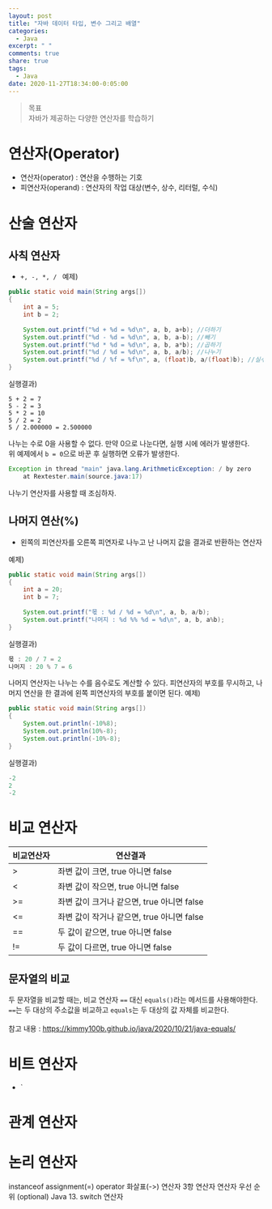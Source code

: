 ```yaml
---
layout: post
title: "자바 데이터 타입, 변수 그리고 배열"
categories:
  - Java
excerpt: " "
comments: true
share: true
tags:
  - Java
date: 2020-11-27T18:34:00-0:05:00
---
```


>목표<br>자바가 제공하는 다양한 연산자를 학습하기

# 연산자(Operator)
- 연산자(operator) : 연산을 수행하는 기호
- 피연산자(operand) : 연산자의 작업 대상(변수, 상수, 리터럴, 수식)

# 산술 연산자
## 사칙 연산자
- `+, -, *, / `
예제)
```java
public static void main(String args[])
{
    int a = 5;
    int b = 2;
    
    System.out.printf("%d + %d = %d\n", a, b, a+b); //더하기
    System.out.printf("%d - %d = %d\n", a, b, a-b); //빼기
    System.out.printf("%d * %d = %d\n", a, b, a*b); //곱하기
    System.out.printf("%d / %d = %d\n", a, b, a/b); //나누기
    System.out.printf("%d / %f = %f\n", a, (float)b, a/(float)b); //실수로 형변환 후 나누기
}
```

실행결과)
```
5 + 2 = 7
5 - 2 = 3
5 * 2 = 10
5 / 2 = 2
5 / 2.000000 = 2.500000
```

나누는 수로 0을 사용할 수 없다. 만약 0으로 나눈다면, 실행 시에 에러가 발생한다.<br>
위 예제에서 `b = 0`으로 바꾼 후 실행하면 오류가 발생한다.
```java
Exception in thread "main" java.lang.ArithmeticException: / by zero
	at Rextester.main(source.java:17)
```
나누기 연산자를 사용할 때 조심하자.

## 나머지 연산(%)
- 왼쪽의 피연산자를 오른쪽 피연자로 나누고 난 나머지 값을 결과로 반환하는 연산자

예제)
```java
public static void main(String args[])
{
    int a = 20;
    int b = 7;
    
    System.out.printf("몫 : %d / %d = %d\n", a, b, a/b);
    System.out.printf("나머지 : %d %% %d = %d\n", a, b, a%b);
}
```

실행결과)
```java
몫 : 20 / 7 = 2
나머지 : 20 % 7 = 6
```

나머지 연산자는 나누는 수를 음수로도 계산할 수 있다. 피연산자의 부호를 무시하고, 나머지 연산을 한 결과에 왼쪽 피연산자의 부호를 붙이면 된다. 
예제)
```java
public static void main(String args[])
{
    System.out.println(-10%8);
    System.out.println(10%-8);
    System.out.println(-10%-8);
}
```

실행결과)
```java
-2
2
-2
```

# 비교 연산자
| 비교연산자 | 연산결과 |
|-----------|----------|
| > | 좌변 값이 크면, true 아니면 false |
| < | 좌변 값이 작으면, true 아니면 false |
| >= | 좌변 값이 크거나 같으면, true 아니면 false |
| <= | 좌변 값이 작거나 같으면, true 아니면 false |
| == | 두 값이 같으면, true 아니면 false |
| != | 두 값이 다르면, true 아니면 false |

## 문자열의 비교
두 문자열을 비교할 때는, 비교 연산자 `==` 대신 `equals()`라는 메서드를 사용해야한다. <br>
`==`는 두 대상의 주소값을 비교하고 `equals`는 두 대상의 값 자체를 비교한다.<br><br>
참고 내용 : <https://kimmy100b.github.io/java/2020/10/21/java-equals/>

# 비트 연산자
- `

# 관계 연산자

# 논리 연산자


instanceof
assignment(=) operator
화살표(->) 연산자
3항 연산자
연산자 우선 순위
(optional) Java 13. switch 연산자